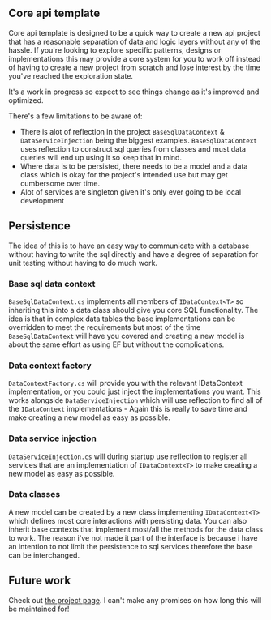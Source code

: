 ## Core api template
Core api template is designed to be a quick way to create a new api project that has a reasonable separation of data and 
logic layers without any of the hassle. If you're looking to explore specific patterns, designs or implementations this 
may provide a core system for you to work off instead of having to create a new project from scratch and lose interest by 
the time you've reached the exploration state.

It's a work in progress so expect to see things change as it's improved and optimized.

There's a few limitations to be aware of:
- There is alot of reflection in the project `BaseSqlDataContext` & `DataServiceInjection` being the biggest examples. 
`BaseSqlDataContext` uses reflection to construct sql queries from classes and must data queries will end up using it so 
keep that in mind.
- Where data is to be persisted, there needs to be a model and a data class which is okay for the project's intended use 
but may get cumbersome over time.
- Alot of services are singleton given it's only ever going to be local development


## Persistence
The idea of this is to have an easy way to communicate with a database without having to write the sql directly and have 
a degree of separation for unit testing without having to do much work.

### Base sql data context
`BaseSqlDataContext.cs` implements all members of `IDataContext<T>` so inheriting this into a data class should give you core 
SQL functionality. The idea is that in complex data tables the base implementations can be overridden to meet the
requirements but most of the time `BaseSqlDataContext` will have you covered and creating a new model is about the same 
effort as using EF but without the complications.

### Data context factory
`DataContextFactory.cs` will provide you with the relevant IDataContext implementation, or you could just inject the 
implementations
you want. This works alongside `DataServiceInjection` which will use reflection to find all of the `IDataContext` 
implementations - Again this is really to save time and make creating a new model as easy as possible.

### Data service injection
`DataServiceInjection.cs` will during startup use reflection to register all services that are an implementation of 
`IDataContext<T>` to make creating a new model as easy as possible.

### Data classes
A new model can be created by a new class implementing `IDataContext<T>` which defines most core interactions with persisting data.
You can also inherit base contexts that implement most/all the methods for the data class to work. The reason i've not made
it part of the interface is because i have an intention to not limit the persistence to sql services therefore the base 
can be interchanged.

## Future work
Check out [the project page](https://github.com/lukedev20/CoreApiTemplate/projects). I can't make any promises on how long 
this will be maintained for!





